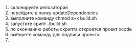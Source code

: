 1. склонируйте репозиторий
2. перейдите в папку updateDependencies
3. выполните команду chmod a+x build.sh 
4. запустите срипт ./build.sh 
5. по окончанию работы скрипта откроется проект xcode
6. выберете команду для подписи проекта
7. 
